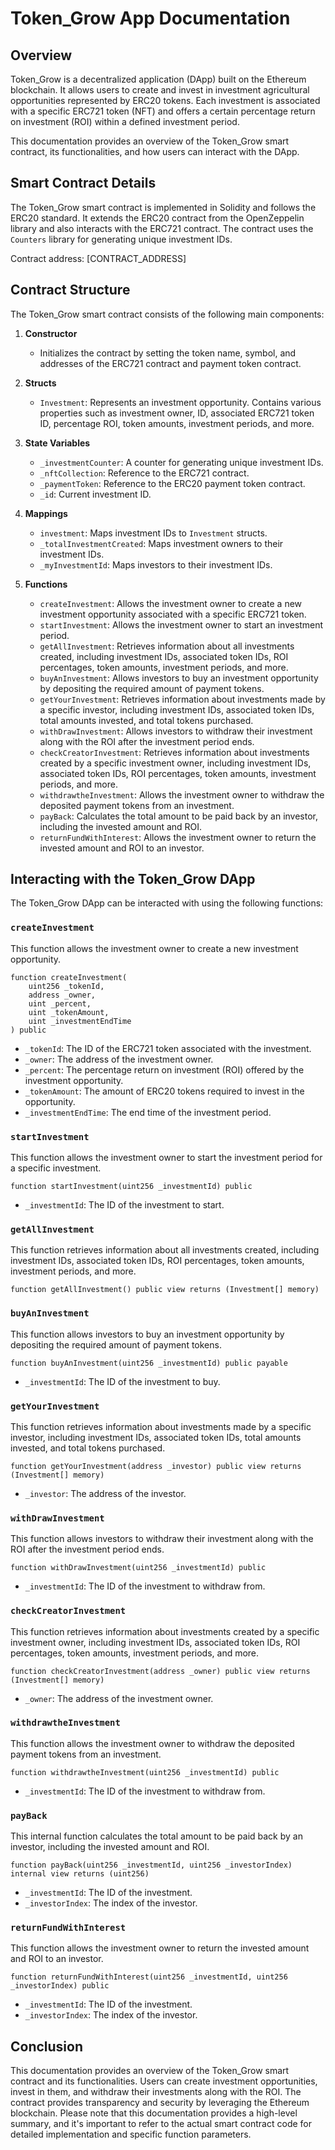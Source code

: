 # Token_Grow App Documentation

## Overview

Token_Grow is a decentralized application (DApp) built on the Ethereum blockchain. It allows users to create and invest in investment agricultural opportunities represented by ERC20 tokens. Each investment is associated with a specific ERC721 token (NFT) and offers a certain percentage return on investment (ROI) within a defined investment period.

This documentation provides an overview of the Token_Grow smart contract, its functionalities, and how users can interact with the DApp.

## Smart Contract Details

The Token_Grow smart contract is implemented in Solidity and follows the ERC20 standard. It extends the ERC20 contract from the OpenZeppelin library and also interacts with the ERC721 contract. The contract uses the `Counters` library for generating unique investment IDs.

Contract address: [CONTRACT_ADDRESS]

## Contract Structure

The Token_Grow smart contract consists of the following main components:

1. **Constructor**
   - Initializes the contract by setting the token name, symbol, and addresses of the ERC721 contract and payment token contract.

2. **Structs**
   - `Investment`: Represents an investment opportunity. Contains various properties such as investment owner, ID, associated ERC721 token ID, percentage ROI, token amounts, investment periods, and more.

3. **State Variables**
   - `_investmentCounter`: A counter for generating unique investment IDs.
   - `_nftCollection`: Reference to the ERC721 contract.
   - `_paymentToken`: Reference to the ERC20 payment token contract.
   - `_id`: Current investment ID.

4. **Mappings**
   - `investment`: Maps investment IDs to `Investment` structs.
   - `_totalInvestmentCreated`: Maps investment owners to their investment IDs.
   - `_myInvestmentId`: Maps investors to their investment IDs.

5. **Functions**
   - `createInvestment`: Allows the investment owner to create a new investment opportunity associated with a specific ERC721 token.
   - `startInvestment`: Allows the investment owner to start an investment period.
   - `getAllInvestment`: Retrieves information about all investments created, including investment IDs, associated token IDs, ROI percentages, token amounts, investment periods, and more.
   - `buyAnInvestment`: Allows investors to buy an investment opportunity by depositing the required amount of payment tokens.
   - `getYourInvestment`: Retrieves information about investments made by a specific investor, including investment IDs, associated token IDs, total amounts invested, and total tokens purchased.
   - `withDrawInvestment`: Allows investors to withdraw their investment along with the ROI after the investment period ends.
   - `checkCreatorInvestment`: Retrieves information about investments created by a specific investment owner, including investment IDs, associated token IDs, ROI percentages, token amounts, investment periods, and more.
   - `withdrawtheInvestment`: Allows the investment owner to withdraw the deposited payment tokens from an investment.
   - `payBack`: Calculates the total amount to be paid back by an investor, including the invested amount and ROI.
   - `returnFundWithInterest`: Allows the investment owner to return the invested amount and ROI to an investor.

## Interacting with the Token_Grow DApp

The Token_Grow DApp can be interacted with using the following functions:

### `createInvestment`

This function allows the investment owner to create a new investment opportunity.

```solidity
function createInvestment(
    uint256 _tokenId,
    address _owner,
    uint _percent,
    uint _tokenAmount,
    uint _investmentEndTime
) public
```

- `_tokenId`: The ID of the ERC721 token associated with the investment.
- `_owner`: The address of the investment owner.
- `_percent`: The percentage return on investment (ROI) offered by the investment opportunity.
- `_tokenAmount`: The amount of ERC20 tokens required to invest in the opportunity.
- `_investmentEndTime`: The end time of the investment period.

### `startInvestment`

This function allows the investment owner to start the investment period for a specific investment.

```solidity
function startInvestment(uint256 _investmentId) public
```

- `_investmentId`: The ID of the investment to start.

### `getAllInvestment`

This function retrieves information about all investments created, including investment IDs, associated token IDs, ROI percentages, token amounts, investment periods, and more.

```solidity
function getAllInvestment() public view returns (Investment[] memory)
```

### `buyAnInvestment`

This function allows investors to buy an investment opportunity by depositing the required amount of payment tokens.

```solidity
function buyAnInvestment(uint256 _investmentId) public payable
```

- `_investmentId`: The ID of the investment to buy.

### `getYourInvestment`

This function retrieves information about investments made by a specific investor, including investment IDs, associated token IDs, total amounts invested, and total tokens purchased.

```solidity
function getYourInvestment(address _investor) public view returns (Investment[] memory)
```

- `_investor`: The address of the investor.

### `withDrawInvestment`

This function allows investors to withdraw their investment along with the ROI after the investment period ends.

```solidity
function withDrawInvestment(uint256 _investmentId) public
```

- `_investmentId`: The ID of the investment to withdraw from.

### `checkCreatorInvestment`

This function retrieves information about investments created by a specific investment owner, including investment IDs, associated token IDs, ROI percentages, token amounts, investment periods, and more.

```solidity
function checkCreatorInvestment(address _owner) public view returns (Investment[] memory)
```

- `_owner`: The address of the investment owner.

### `withdrawtheInvestment`

This function allows the investment owner to withdraw the deposited payment tokens from an investment.

```solidity
function withdrawtheInvestment(uint256 _investmentId) public
```

- `_investmentId`: The ID of the investment to withdraw from.

### `payBack`

This internal function calculates the total amount to be paid back by an investor, including the invested amount and ROI.

```solidity
function payBack(uint256 _investmentId, uint256 _investorIndex) internal view returns (uint256)
```

- `_investmentId`: The ID of the investment.
- `_investorIndex`: The index of the investor.

### `returnFundWithInterest`

This function allows the investment owner to return the invested amount and ROI to an investor.

```solidity
function returnFundWithInterest(uint256 _investmentId, uint256 _investorIndex) public
```

- `_investmentId`: The ID of the investment.
- `_investorIndex`: The index of the investor.

## Conclusion

This documentation provides an overview of the Token_Grow smart contract and its functionalities. Users can create investment opportunities, invest in them, and withdraw their investments along with the ROI. The contract provides transparency and security by leveraging the Ethereum blockchain. Please note that this documentation provides a high-level summary, and it's important to refer to the actual smart contract code for detailed implementation and specific function parameters.